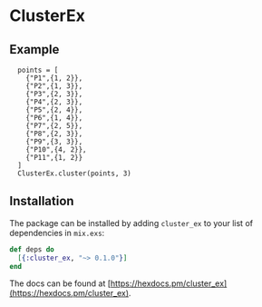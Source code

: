 # ClusterEx

## Example

```
  points = [
    {"P1",{1, 2}},
    {"P2",{1, 3}},
    {"P3",{2, 3}},
    {"P4",{2, 3}},
    {"P5",{2, 4}},
    {"P6",{1, 4}},
    {"P7",{2, 5}},
    {"P8",{2, 3}},
    {"P9",{3, 3}},
    {"P10",{4, 2}},
    {"P11",{1, 2}}
  ]
  ClusterEx.cluster(points, 3)
```

## Installation

The package can be installed by adding `cluster_ex` to your list of dependencies in `mix.exs`:

```elixir
def deps do
  [{:cluster_ex, "~> 0.1.0"}]
end
```
The docs can be found at [https://hexdocs.pm/cluster_ex](https://hexdocs.pm/cluster_ex).


